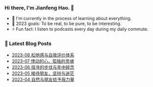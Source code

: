 ### Hi there, I'm Jianfeng Hao. 👋

- 🌱 I'm currently in the process of learning about everything.
- 🥅 2023 goals: To be real, to be pure, to be interesting.
- ⚡ Fun fact: I listen to podcasts every day during my daily commute.

### 📕 Latest Blog Posts
<!-- BLOG-POST-LIST:START -->
- [2023-08 松弛感与自我评价体系](https://aetherhjf.com/2023/08/2023-08/)
- [2023-07 悸动的心，孤独的灵魂](https://aetherhjf.com/2023/07/2023-07/)
- [2023-06 探寻的步伐与年中碎念](https://aetherhjf.com/2023/06/2023-06/)
- [2023-05 接待朋友，坚持与迷茫](https://aetherhjf.com/2023/05/2023-05/)
- [2023-04 自然与朋友给予我力量](https://aetherhjf.com/2023/04/2023-04/)
<!-- BLOG-POST-LIST:END -->
